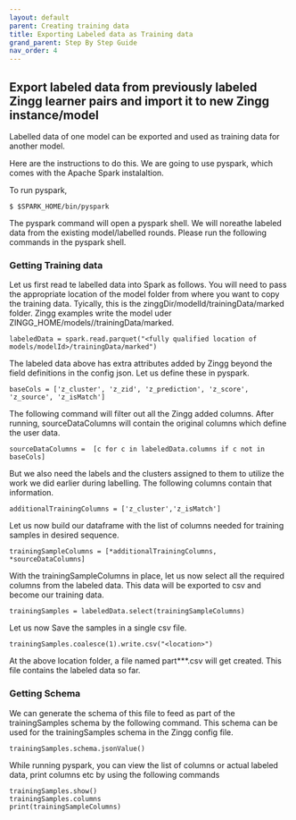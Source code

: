 ```yaml
---
layout: default
parent: Creating training data
title: Exporting Labeled data as Training data
grand_parent: Step By Step Guide
nav_order: 4
---
```

## Export labeled data from previously labeled Zingg learner pairs and import it to new Zingg instance/model

Labelled data of one model can be exported and used as training data for another model.

Here are the instructions to do this. We are going to use pyspark, which comes with the Apache Spark instalaltion. 

To run pyspark, 

```
$ $SPARK_HOME/bin/pyspark
```
The pyspark command will open a pyspark shell. We will noreathe labeled data from the existing model/labelled rounds. Please run the following commands in the pyspark shell.

### Getting Training data
Let us first read te labelled data into Spark as follows. You will need to pass the appropriate location of the model folder from where you want to copy the training data. Tyically, this is the zinggDir/modelId/trainingData/marked folder. Zingg examples write the model uder ZINGG_HOME/models/<model id>/trainingData/marked.
```
labeledData = spark.read.parquet("<fully qualified location of models/modelId>/trainingData/marked")
```
The labeled data above has extra attributes added by Zingg beyond the field definitions in the config json. Let us define these in pyspark.
```
baseCols = ['z_cluster', 'z_zid', 'z_prediction', 'z_score', 'z_source', 'z_isMatch']
```
The following command will filter out all the Zingg added columns. After running, sourceDataColumns will contain the original columns which define the user data.
```
sourceDataColumns =  [c for c in labeledData.columns if c not in  baseCols]
```
But we also need the labels and the clusters assigned to them to utilize the work we did earlier during labelling.
The following columns contain that information.
  
```
additionalTrainingColumns = ['z_cluster','z_isMatch']
```

Let us now build our dataframe with the list of columns needed for training samples in desired sequence.
```
trainingSampleColumns = [*additionalTrainingColumns, *sourceDataColumns]
```

With the trainingSampleColumns in place, let us now select all the required columns from the labeled data. This data will be exported to csv and become our training data.
```
trainingSamples = labeledData.select(trainingSampleColumns)
```

Let us now Save the samples in a single csv file. 
```
trainingSamples.coalesce(1).write.csv("<location>")
```
At the above location folder, a file named part***.csv will get created. This file contains the labeled data so far. 

### Getting Schema
We can generate the schema of this file to feed as part of the trainingSamples schema by the following command. This schema can be used for the trainingSamples schema in the Zingg config file.
```
trainingSamples.schema.jsonValue()

```
While running pyspark, you can view the list of columns or actual labeled data, print columns etc by using the following commands

```
trainingSamples.show()
trainingSamples.columns
print(trainingSampleColumns)
```

